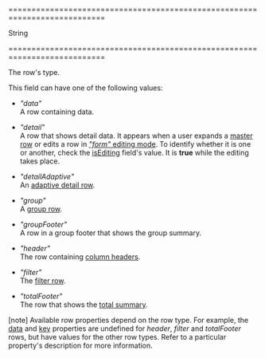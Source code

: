 ===========================================================================
<!--type-->String<!--/type-->
===========================================================================

<!--shortDescription-->
The row's type.
<!--/shortDescription-->

<!--fullDescription-->
This field can have one of the following values:

- *"data"*      
A row containing data.  

- *"detail"*    
A row that shows detail data. It appears when a user expands a [master row](/Documentation/Guide/Widgets/DataGrid/Master-Detail_Interface/) or edits a row in [*"form"* editing mode](/Documentation/Guide/Widgets/DataGrid/Editing/#User_Interaction/Form_Mode). To identify whether it is one or another, check the [isEditing](/Documentation/ApiReference/UI_Widgets/dxDataGrid/Row/#isEditing) field's value. It is **true** while the editing takes place.

- *"detailAdaptive"*    
An [adaptive detail row](/Documentation/Guide/Widgets/DataGrid/Columns/Adaptability/).

- *"group"*     
A [group row](/Documentation/Guide/Widgets/DataGrid/Grouping/#User_Interaction/Expand_and_Collapse_Groups).        

- *"groupFooter"*       
A row in a group footer that shows the group summary.

- *"header"*    
The row containing [column headers](/Documentation/Guide/Widgets/DataGrid/Columns/Customize_Column_Headers/).

- *"filter"*    
The [filter row](/Documentation/Guide/Widgets/DataGrid/Filtering_and_Searching/#Filter_Row).

- *"totalFooter"*   
The row that shows the [total summary](/Documentation/Guide/Widgets/DataGrid/Summaries/Total_Summary/).

[note] Available row properties depend on the row type. For example, the [data](/Documentation/ApiReference/UI_Widgets/dxDataGrid/Row/#data) and [key](/Documentation/ApiReference/UI_Widgets/dxDataGrid/Row/#key) properties are undefined for *header*, *filter* and *totalFooter* rows, but have values for the other row types. Refer to a particular property's description for more information.
<!--/fullDescription-->
